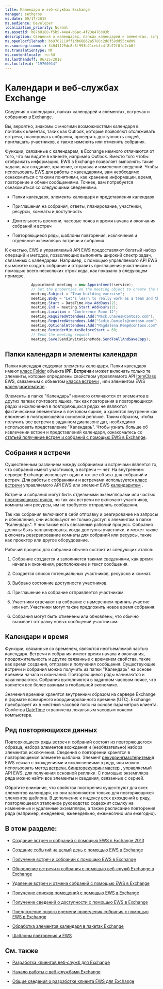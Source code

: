 ```yaml
---
title: Календари и веб-службах Exchange
manager: sethgros
ms.date: 09/17/2015
ms.audience: Developer
localization_priority: Normal
ms.assetid: b87b0180-f5b5-44e4-b6ac-4f23e476b03b
description: Сведения о календарях, папках календарей и элементах, встречах и собраниях в Exchange.
ms.openlocfilehash: bb9702118ff1db66862a5788c2d8f58dd55c4d09
ms.sourcegitcommit: 34041125dc8c5f993b21cebfc4f8b72f0fd2cb6f
ms.translationtype: MT
ms.contentlocale: ru-RU
ms.lasthandoff: 06/25/2018
ms.locfileid: "19760934"
---
```

# <a name="calendars-and-ews-in-exchange"></a>Календари и веб-службах Exchange

Сведения о календарях, папках календарей и элементах, встречах и собраниях в Exchange.
  
Вы, вероятно, знакомы с многими возможностями календаря в почтовых клиентах, таких как Outlook, которые позволяют отслеживать встречи, планировать собрания, проверять доступность людей, приглашать участников, а также изменять или отменять собрания.
  
Функции, связанные с календарем, в Exchange немного отличаются от того, что вы видите в клиенте, например Outlook. Вместо того чтобы отображать информацию, EWS в Exchange позволяет выполнять такие задачи, как создание, хранение, отправка и изменение сведений. Чтобы использовать EWS для работы с календарями, вам необходимо ознакомиться с такими понятиями, как хранение информации, время, повторение и обмен сообщениями. Точнее, вам потребуется ознакомиться со следующими сведениями:
  
- Папки календаря, элементы календаря и представления календаря
    
- Приглашения на собрания, ответы, планирование, участники, ресурсы, комнаты и доступность
    
- Длительность времени, часовые пояса и время начала и окончания собраний и встреч
    
- Повторяющиеся ряды, шаблоны повторения, исключения и отдельные экземпляры встречи и собрания
    
К счастью, EWS и управляемый API EWS предоставляют богатый набор операций и методов, позволяющих выполнять широкий спектр задач, связанных с календарем. Например, с помощью управляемого API EWS вы можете создать собрание и отправить приглашения участникам с помощью всего нескольких строк кода, как показано в следующем примере.
  
```cs
            Appointment meeting = new Appointment(service);
            // Set the properties on the meeting object to create the meeting.
            meeting.Subject = "Team building exercise";
            meeting.Body = "Let's learn to really work as a team and then have lunch!";
            meeting.Start = DateTime.Now.AddDays(2);
            meeting.End = meeting.Start.AddHours(2);
            meeting.Location = "Conference Room 12";
            meeting.RequiredAttendees.Add("Mack.Chaves@contoso.com");
            meeting.RequiredAttendees.Add("Sadie.Daniels@contoso.com");
            meeting.OptionalAttendees.Add("Magdalena.Kemp@contoso.com");
            meeting.ReminderMinutesBeforeStart = 60;
            // Send the meeting request
            meeting.Save(SendInvitationsMode.SendToAllAndSaveCopy);

```

## <a name="calendar-folders-and-calendar-items"></a>Папки календаря и элементы календаря
<a name="bk_CalendarFolder"> </a>

Папки календаря содержат элементы календаря. Папки календаря имеют [класс Folder](http://msdn.microsoft.com/library/0041d135-2869-4612-89a5-d1aa86aa1093%28Office.15%29.aspx) объекта **IPF. Встреча**и может включать только те элементы, которые определены свойством управляемого API [ItemClass](http://msdn.microsoft.com/en-us/library/microsoft.exchange.webservices.data.item.itemclass%28v=exchg.80%29.aspx) EWS, связанным с объектом [класса встречи](http://msdn.microsoft.com/en-us/library/microsoft.exchange.webservices.data.appointment%28v=exchg.80%29.aspx) , или элементом EWS [календаритемтипе](http://msdn.microsoft.com/library/1feb0788-adf7-4a7c-830c-005214ad930f%28Office.15%29.aspx) . 
  
Элементы в папке "Календарь" немного отличаются от элементов в других папках почтового ящика, так как повторения в повторяющихся рядах и исключения в повторяющихся рядах не являются фактическими элементами в почтовом ящике, а хранятся внутренне как вложения в повторяющейся основной реплике. Таким образом, чтобы получить все встречи в заданном диапазоне дат, необходимо использовать представление "Календарь". Чтобы узнать больше об извлечении встреч и представлений календаря, ознакомьтесь со [статьей получение встреч и собраний с помощью EWS в Exchange](how-to-get-appointments-and-meetings-by-using-ews-in-exchange.md).
  
## <a name="meetings-and-appointments"></a>Собрания и встречи
<a name="bk_meetings"> </a>

Существенным различием между собраниями и встречами является то, что собрания имеют участников, а встречи — нет. На внутреннем сервере Exchange использует один и тот же объект для собраний и встреч. Для работы с собраниями и встречами используется [класс встречи](http://msdn.microsoft.com/en-us/library/microsoft.exchange.webservices.data.appointment%28v=exchg.80%29.aspx) управляемого API EWS или элемент EWS [календаритем](http://msdn.microsoft.com/library/b0c1fd27-b6da-46e5-88b8-88f00c71ba80%28Office.15%29.aspx) . 
  
Встречи и собрания могут быть отдельными экземплярами или частью [повторяющихся рядов](recurrence-patterns-and-ews.md), но так как встречи не включают участников, комнаты или ресурсы, им не требуется отправлять сообщения.
  
Так как собрания включают в себя отправку и реагирование на запросы и обновления, они используют не только доступ к элементам в папке "Календарь". У них также есть связанный рабочий процесс. Собрания должны быть запланированы, когда доступны участники, и может также включать резервирование комнаты для собраний или ресурсы, такие как проектор или другое оборудование.
  
Рабочий процесс для собраний обычно состоит из следующих этапов:
  
1. Собрание создается и заполняется такими сведениями, как время начала и окончания, расположение и текст сообщения.
    
2. Создается список потенциальных участников, ресурсов и комнат.
    
3. Выбрано состояние доступности участников. 
    
4. Приглашение на собрание отправляется участникам.
    
5. Участники отвечают на собрание с намерением принять участие или нет. Участники могут также предложить новое время собрания.
    
6. Собрания могут быть отменены или обновлены, что обычно вызывает отправку новых сообщений участникам.
    
## <a name="calendars-and-time"></a>Календари и время
<a name="bk_Time"> </a>

Функции, связанные со временем, являются неотъемлемой частью календаря. Встречи и собрания имеют время начала и окончания, продолжительность и другие связанные с временем свойства, такие как время создания, отправки и получения сообщения. Существующие встречи и собрания можно получить из папки "Календарь" на основе времени начала и окончания. Повторяющиеся ряды начинаются и заканчиваются. Собрания выполняются в заданном часовом поясе, что является все более важным в глобальной экономике.
  
Значения времени хранятся внутренним образом на сервере Exchange в формате всемирного координированного времени (UTC). Exchange преобразует их в местный часовой пояс на основе параметров клиента. Свойства [DateTime](http://msdn.microsoft.com/library/9c6ecd4c-779c-4fa5-8082-dd2bc0a751f4%28Office.15%29.aspx) ограничены локальным часовым поясом компьютера. 
  
## <a name="recurring-series"></a>Ряд повторяющихся данных
<a name="bk_recurrence"> </a>

Повторяющиеся ряды встреч и собраний состоят из повторяющегося образца, набора элементов вхождения и (необязательно) набора элементов исключения. Сведения о повторении хранятся в повторяющемся элементе шаблона. Элемент [рекуррингмастеритемид](http://msdn.microsoft.com/library/5800b58c-f3d7-4d8f-acc0-d13e02f4e258%28Office.15%29.aspx) EWS связан с вхождениями и исключениями в ряду, или можно использовать метод [встречи. биндторекуррингмастер](http://msdn.microsoft.com/en-us/library/dd635978%28v=EXCHG.80%29.aspx) , управляемый API EWS, для получения основной реплики. С помощью экземпляра ряда можно найти все элементы и сведения, связанные с серией. 
  
Обратите внимание, что свойства повторения существуют для всех элементов календаря, но они заполняются только для повторяющихся элементов шаблона. В дополнение к индексу всех вхождений в ряду, повторяющееся эталонное руководство содержит ссылку на измененные и удаленные экземпляры, а также расписание повторения ряда (например, ежедневно, еженедельно, ежемесячно или ежегодно).
  
## <a name="in-this-section"></a>В этом разделе:
<a name="bk_inthissection"> </a>

- [Создание встреч и собраний с помощью EWS в Exchange 2013](how-to-create-appointments-and-meetings-by-using-ews-in-exchange-2013.md)
    
- [Создание событий на целый день с помощью EWS в Exchange](how-to-create-all-day-events-by-using-ews-in-exchange.md)
    
- [Получение встреч и собраний с помощью EWS в Exchange](how-to-get-appointments-and-meetings-by-using-ews-in-exchange.md)
    
- [Обновление встречи и собрания с помощью веб-служб Exchange в Exchange](how-to-update-appointments-and-meetings-by-using-ews-in-exchange.md)
    
- [Удаление встреч и отмена собраний с помощью EWS в Exchange](how-to-delete-appointments-and-cancel-meetings-by-using-ews-in-exchange.md)
    
- [Получение списков помещений с помощью EWS в Exchange](how-to-get-room-lists-by-using-ews-in-exchange.md)
    
- [Получение сведений о доступности с помощью EWS в Exchange](how-to-get-free-busy-information-by-using-ews-in-exchange.md)
    
- [Предложение нового времени проведения собрания с помощью EWS в Exchange](how-to-propose-a-new-meeting-time-by-using-ews-in-exchange.md)
    
- [Обработка элементов календаря в пакетах Exchange](how-to-process-calendar-items-in-batches-in-exchange.md)
    
- [Шаблоны повторения и EWS](recurrence-patterns-and-ews.md)
    
## <a name="see-also"></a>См. также


- [Разработка клиентов веб-служб для Exchange](develop-web-service-clients-for-exchange.md)
    
- [Начало работы с веб-службами Exchange](start-using-web-services-in-exchange.md)
    
- [Общие сведения о разработке клиента EWS для Exchange](ews-client-design-overview-for-exchange.md)
    

